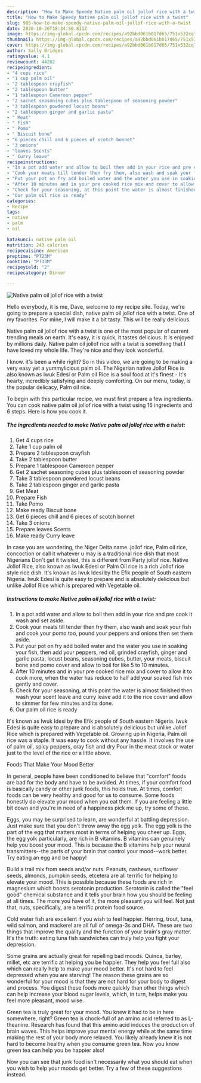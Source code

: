 ```yaml
---
description: "How to Make Speedy Native palm oil jollof rice with a twist"
title: "How to Make Speedy Native palm oil jollof rice with a twist"
slug: 985-how-to-make-speedy-native-palm-oil-jollof-rice-with-a-twist
date: 2020-10-26T18:34:50.811Z
image: https://img-global.cpcdn.com/recipes/a92bbd061b017d65/751x532cq70/native-palm-oil-jollof-rice-with-a-twist-recipe-main-photo.jpg
thumbnail: https://img-global.cpcdn.com/recipes/a92bbd061b017d65/751x532cq70/native-palm-oil-jollof-rice-with-a-twist-recipe-main-photo.jpg
cover: https://img-global.cpcdn.com/recipes/a92bbd061b017d65/751x532cq70/native-palm-oil-jollof-rice-with-a-twist-recipe-main-photo.jpg
author: Sally Bridges
ratingvalue: 4.1
reviewcount: 44282
recipeingredient:
- "4 cups rice"
- "1 cup palm oil"
- "2 tablespoon crayfish"
- "2 tablespoon butter"
- "1 tablespoon Cameroon pepper"
- "2 sachet seasoning cubes plus tablespoon of seasoning powder"
- "3 tablespoon powdered locust beans"
- "2 tablespoon ginger and garlic pasta"
- " Meat"
- " Fish"
- " Pomo"
- " Biscuit bone"
- "6 pieces chill and 6 pieces of scotch bonnet"
- "3 onions"
- "leaves Scents"
- " Curry leave"
recipeinstructions:
- "In a pot add water and allow to boil then add in your rice and pre cook it wash and set aside."
- "Cook your meats till tender then fry them, also wash and soak your fish and cook your pomo too, pound your peppers and onions then set them aside."
- "Put your pot on fry add boiled water and the water you use in soaking your fish, then add your peppers, red oil, grinded crayfish, ginger and garlic pasta, locust beans, seasoning cubes, butter, your meats, biscuit bone and pomo cover and allow to boil for like 5 to 10 minutes."
- "After 10 minutes and in your pre cooked rice mix and cover to allow it to cook more, when the water has reduce to half add your soaked fish mix gently and cover."
- "Check for your seasoning, at this point the water is almost finished then wash your scent leave and curry leave add it to the rice cover and allow to simmer for few minutes and its done."
- "Our palm oil rice is ready"
categories:
- Recipe
tags:
- native
- palm
- oil

katakunci: native palm oil 
nutrition: 243 calories
recipecuisine: American
preptime: "PT23M"
cooktime: "PT33M"
recipeyield: "2"
recipecategory: Dinner

---
```



![Native palm oil jollof rice with a twist](https://img-global.cpcdn.com/recipes/a92bbd061b017d65/751x532cq70/native-palm-oil-jollof-rice-with-a-twist-recipe-main-photo.jpg)

Hello everybody, it is me, Dave, welcome to my recipe site. Today, we're going to prepare a special dish, native palm oil jollof rice with a twist. One of my favorites. For mine, I will make it a bit tasty. This will be really delicious.

Native palm oil jollof rice with a twist is one of the most popular of current trending meals on earth. It's easy, it is quick, it tastes delicious. It is enjoyed by millions daily. Native palm oil jollof rice with a twist is something that I have loved my whole life. They're nice and they look wonderful.

I know. it&#39;s been a while right? So in this video, we are going to be making a very easy yet a yummylicious palm oil. The Nigerian native Jollof Rice is also known as Iwuk Edesi or Palm oil Rice is a soul food at it&#39;s finest - It&#39;s hearty, incredibly satisfying and deeply comforting. On our menu, today, is the popular delicacy, Palm oil rice.


To begin with this particular recipe, we must first prepare a few ingredients. You can cook native palm oil jollof rice with a twist using 16 ingredients and 6 steps. Here is how you cook it.

<!--inarticleads1-->

##### The ingredients needed to make Native palm oil jollof rice with a twist:

1. Get 4 cups rice
1. Take 1 cup palm oil
1. Prepare 2 tablespoon crayfish
1. Take 2 tablespoon butter
1. Prepare 1 tablespoon Cameroon pepper
1. Get 2 sachet seasoning cubes plus tablespoon of seasoning powder
1. Take 3 tablespoon powdered locust beans
1. Take 2 tablespoon ginger and garlic pasta
1. Get  Meat
1. Prepare  Fish
1. Take  Pomo
1. Make ready  Biscuit bone
1. Get 6 pieces chill and 6 pieces of scotch bonnet
1. Take 3 onions
1. Prepare leaves Scents
1. Make ready  Curry leave


In case you are wondering, the Niger Delta name..jollof rice, Palm oil rice, concoction or call it whatever u may is a traditional rice dish that most Nigerians Don&#39;t get it twisted, this is different from Party jollof rice. Native Jollof Rice, also known as Iwuk Edesi or Palm Oil rice is a rich Jollof rice style rice dish. It&#39;s known as Iwuk Idesi by the Efik people of South eastern Nigeria. Iwuk Edesi is quite easy to prepare and is absolutely delicious but unlike Jollof Rice which is prepared with Vegetable oil. 

<!--inarticleads2-->

##### Instructions to make Native palm oil jollof rice with a twist:

1. In a pot add water and allow to boil then add in your rice and pre cook it wash and set aside.
1. Cook your meats till tender then fry them, also wash and soak your fish and cook your pomo too, pound your peppers and onions then set them aside.
1. Put your pot on fry add boiled water and the water you use in soaking your fish, then add your peppers, red oil, grinded crayfish, ginger and garlic pasta, locust beans, seasoning cubes, butter, your meats, biscuit bone and pomo cover and allow to boil for like 5 to 10 minutes.
1. After 10 minutes and in your pre cooked rice mix and cover to allow it to cook more, when the water has reduce to half add your soaked fish mix gently and cover.
1. Check for your seasoning, at this point the water is almost finished then wash your scent leave and curry leave add it to the rice cover and allow to simmer for few minutes and its done.
1. Our palm oil rice is ready


It&#39;s known as Iwuk Idesi by the Efik people of South eastern Nigeria. Iwuk Edesi is quite easy to prepare and is absolutely delicious but unlike Jollof Rice which is prepared with Vegetable oil. Growing up in Nigeria, Palm oil rice was a staple. It was easy to cook without any hassle. It involves the use of palm oil, spicy peppers, cray fish and dry Pour in the meat stock or water just to the level of the rice or a little above. 

Foods That Make Your Mood Better


In general, people have been conditioned to believe that "comfort" foods are bad for the body and have to be avoided. At times, if your comfort food is basically candy or other junk foods, this holds true. At times, comfort foods can be very healthy and good for us to consume. Some foods honestly do elevate your mood when you eat them. If you are feeling a little bit down and you're in need of a happiness pick me up, try some of these.

Eggs, you may be surprised to learn, are wonderful at battling depression. Just make sure that you don't throw away the egg yolk. The egg yolk is the part of the egg that matters most in terms of helping you cheer up. Eggs, the egg yolk particularly, are rich in B vitamins. B vitamins can genuinely help you boost your mood. This is because the B vitamins help your neural transmitters--the parts of your brain that control your mood--work better. Try eating an egg and be happy!

Build a trail mix from seeds and/or nuts. Peanuts, cashews, sunflower seeds, almonds, pumpkin seeds, etcetera are all terrific for helping to elevate your mood. This is possible because these foods are rich in magnesium which boosts serotonin production. Serotonin is called the "feel good" chemical substance and it tells your brain how you should be feeling at all times. The more you have of it, the more pleasant you will feel. Not just that, nuts, specifically, are a terrific protein food source.

Cold water fish are excellent if you wish to feel happier. Herring, trout, tuna, wild salmon, and mackerel are all full of omega-3s and DHA. These are two things that improve the quality and the function of your brain's gray matter. It's the truth: eating tuna fish sandwiches can truly help you fight your depression. 

Some grains are actually great for repelling bad moods. Quinoa, barley, millet, etc are terrific at helping you be happier. They help you feel full also which can really help to make your mood better. It's not hard to feel depressed when you are starving! The reason these grains are so wonderful for your mood is that they are not hard for your body to digest and process. You digest these foods more quickly than other things which can help increase your blood sugar levels, which, in turn, helps make you feel more pleasant, mood wise.

Green tea is truly great for your mood. You knew it had to be in here somewhere, right? Green tea is chock-full of an amino acid referred to as L-theanine. Research has found that this amino acid induces the production of brain waves. This helps improve your mental energy while at the same time making the rest of your body more relaxed. You likely already knew it is not hard to become healthy when you consume green tea. Now you know green tea can help you be happier also!

Now you can see that junk food isn't necessarily what you should eat when you wish to help your moods get better. Try  a few  of  these  suggestions  instead.

